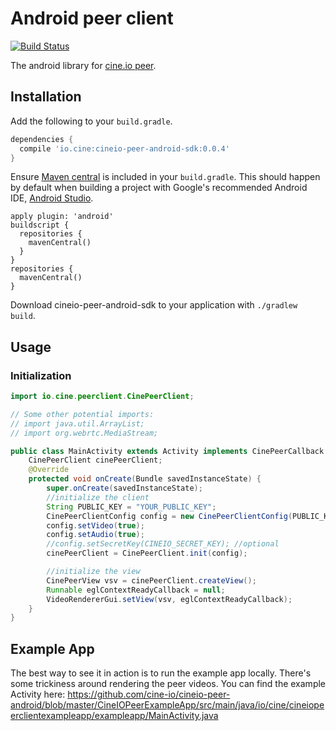 # Android peer client

[![Build Status](https://travis-ci.org/cine-io/cineio-peer-android.svg?branch=master)](https://travis-ci.org/cine-io/cineio-peer-android)

The android library for [cine.io peer](https://www.cine.io/products/peer).


## Installation

Add the following to your `build.gradle`.

```groovy
dependencies {
  compile 'io.cine:cineio-peer-android-sdk:0.0.4'
}
```

Ensure [Maven central](http://search.maven.org/) is included in your `build.gradle`. This should happen by default when building a project with Google's recommended Android IDE, [Android Studio](https://developer.android.com/sdk/installing/studio.html).

```
apply plugin: 'android'
buildscript {
  repositories {
    mavenCentral()
  }
}
repositories {
  mavenCentral()
}
```

Download cineio-peer-android-sdk to your application with `./gradlew build`.

## Usage

### Initialization

```java
import io.cine.peerclient.CinePeerClient;

// Some other potential imports:
// import java.util.ArrayList;
// import org.webrtc.MediaStream;
```

```java
public class MainActivity extends Activity implements CinePeerCallback {
    CinePeerClient cinePeerClient;
    @Override
    protected void onCreate(Bundle savedInstanceState) {
        super.onCreate(savedInstanceState);
        //initialize the client
        String PUBLIC_KEY = "YOUR_PUBLIC_KEY";
        CinePeerClientConfig config = new CinePeerClientConfig(PUBLIC_KEY, this);
        config.setVideo(true);
        config.setAudio(true);
        //config.setSecretKey(CINEIO_SECRET_KEY); //optional
        cinePeerClient = CinePeerClient.init(config);

        //initialize the view
        CinePeerView vsv = cinePeerClient.createView();
        Runnable eglContextReadyCallback = null;
        VideoRendererGui.setView(vsv, eglContextReadyCallback);
    }
}
```

## Example App

The best way to see it in action is to run the example app locally. There's some trickiness around rendering the peer videos. You can find the example Activity here: https://github.com/cine-io/cineio-peer-android/blob/master/CineIOPeerExampleApp/src/main/java/io/cine/cineiopeerclientexampleapp/exampleapp/MainActivity.java
